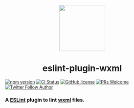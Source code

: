 <div align="center">
    <a href="https://www.npmjs.com/package/eslint-plugin-wxml" ><img src="https://funimg.pddpic.com/mobile_piggy/4d0f5a17-574b-4fbc-aee1-1b0cbb1c46dd.png.slim.c1.png" width="150" height="150"></a>
    <h1>eslint-plugin-wxml</h1>
</div>

[![npm version](https://img.shields.io/npm/v/eslint-plugin-wxml)](https://www.npmjs.com/package/eslint-plugin-wxml)
[![CI Status](https://github.com/wxmlfile/eslint-plugin-wxml/actions/workflows/ci.yml/badge.svg?branch=main)](https://github.com/wxmlfile/eslint-plugin-wxml/actions/workflows/ci.yml?query=branch%3Amain)
[![GitHub license](https://img.shields.io/badge/license-MIT-blue.svg)](https://opensource.org/licenses/MIT)
[![PRs Welcome](https://img.shields.io/badge/PRs-welcome-brightgreen.svg)](https://github.com/wxmlfile/eslint-plugin-wxml/pulls)
[![Twitter Follow Author](https://img.shields.io/twitter/follow/s_chenlei)](https://twitter.com/s_chenlei)

### A [ESLint](https://eslint.org) plugin to lint [wxml](https://developers.weixin.qq.com/miniprogram/dev/reference/wxml) files.

